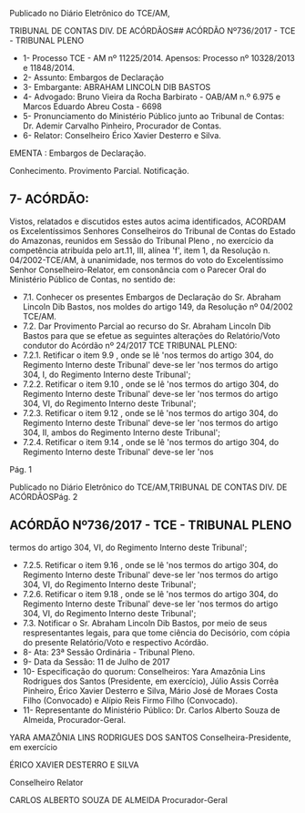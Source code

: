 Publicado  no  Diário Eletrônico do TCE/AM,

TRIBUNAL DE CONTAS DIV. DE  ACÓRDÃOS## ACÓRDÃO Nº736/2017 - TCE - TRIBUNAL PLENO

- 1- Processo TCE - AM nº 11225/2014. Apensos: Processo nº  10328/2013 e 11848/2014.
- 2- Assunto: Embargos de Declaração
- 3- Embargante: ABRAHAM LINCOLN DIB BASTOS
- 4- Advogado: Bruno Vieira da Rocha Barbirato - OAB/AM n.º 6.975 e  Marcos Eduardo Abreu Costa - 6698
- 5- Pronunciamento do Ministério Público junto ao Tribunal de Contas: Dr.  Ademir Carvalho Pinheiro, Procurador de Contas.
- 6- Relator: Conselheiro Érico Xavier Desterro e Silva.

EMENTA : Embargos de Declaração.

Conhecimento. Provimento Parcial. Notificação.

## 7- ACÓRDÃO:

Vistos, relatados e discutidos estes autos acima identificados, ACORDAM os Excelentíssimos Senhores Conselheiros do Tribunal de Contas do Estado do Amazonas, reunidos  em  Sessão  do Tribunal  Pleno ,  no  exercício  da  competência  atribuída  pelo art.11,  III,  alínea  'f',  item  1,  da  Resolução  n.  04/2002-TCE/AM, à  unanimidade, nos termos  do  voto  do  Excelentíssimo  Senhor  Conselheiro-Relator,  em consonância com  o Parecer Oral do Ministério Público de Contas, no sentido de:

- 7.1. Conhecer os presentes  Embargos  de  Declaração do  Sr.  Abraham Lincoln Dib Bastos, nos moldes do artigo 149, da Resolução nº 04/2002 TCE/AM.
- 7.2. Dar Provimento Parcial ao recurso do Sr. Abraham  Lincoln Dib Bastos para  que  se  efetue  as  seguintes  alterações  do  Relatório/Voto condutor do Acórdão nº 24/2017 TCE TRIBUNAL PLENO:
- 7.2.1.  Retificar o item 9.9 , onde se lê 'nos termos do artigo 304, do Regimento Interno deste Tribunal' deve-se ler 'nos termos do artigo 304, I, do Regimento Interno deste Tribunal';
- 7.2.2.  Retificar  o  item 9.10 ,  onde se lê 'nos termos do artigo 304, do  Regimento  Interno  deste  Tribunal'  deve-se  ler  'nos termos  do  artigo  304, VI, do  Regimento  Interno  deste Tribunal';
- 7.2.3.  Retificar  o  item 9.12 ,  onde se lê 'nos termos do artigo 304, do  Regimento  Interno  deste  Tribunal'  deve-se  ler  'nos termos do artigo 304, II, ambos do Regimento Interno deste Tribunal';
- 7.2.4.  Retificar  o  item 9.14 ,  onde se lê 'nos termos do artigo 304, do  Regimento  Interno  deste  Tribunal'  deve-se  ler  'nos

Pág. 1

Publicado  no  Diário Eletrônico do TCE/AM,TRIBUNAL DE CONTAS DIV. DE  ACÓRDÃOSPág. 2

## ACÓRDÃO Nº736/2017 - TCE - TRIBUNAL PLENO

termos  do  artigo  304, VI, do  Regimento  Interno  deste Tribunal';

- 7.2.5.  Retificar  o  item 9.16 ,  onde se lê 'nos termos do artigo 304, do  Regimento  Interno  deste  Tribunal'  deve-se  ler  'nos termos  do  artigo  304, VI, do  Regimento  Interno  deste Tribunal';
- 7.2.6.  Retificar  o  item 9.18 ,  onde se lê 'nos termos do artigo 304, do  Regimento  Interno  deste  Tribunal'  deve-se  ler  'nos termos  do  artigo  304, VI, do  Regimento  Interno  deste Tribunal';
- 7.3. Notificar o Sr. Abraham  Lincoln  Dib  Bastos,  por  meio  de  seus respresentantes legais, para que tome ciência do Decisório, com cópia do presente Relatório/Voto e respectivo Acórdão.
- 8- Ata: 23ª Sessão Ordinária - Tribunal Pleno.
- 9- Data da Sessão: 11 de Julho de 2017
- 10-  Especificação  do  quorum: Conselheiros: Yara  Amazônia  Lins  Rodrigues  dos Santos (Presidente, em exercício), Júlio Assis Corrêa Pinheiro, Érico Xavier Desterro e Silva, Mário  José  de  Moraes  Costa  Filho  (Convocado)  e  Alípio  Reis  Firmo  Filho (Convocado).
- 11-  Representante  do  Ministério  Público: Dr. Carlos  Alberto  Souza  de Almeida, Procurador-Geral.

YARA AMAZÔNIA LINS RODRIGUES DOS SANTOS Conselheira-Presidente, em exercício

ÉRICO XAVIER DESTERRO E SILVA

Conselheiro Relator

CARLOS ALBERTO SOUZA DE ALMEIDA Procurador-Geral
